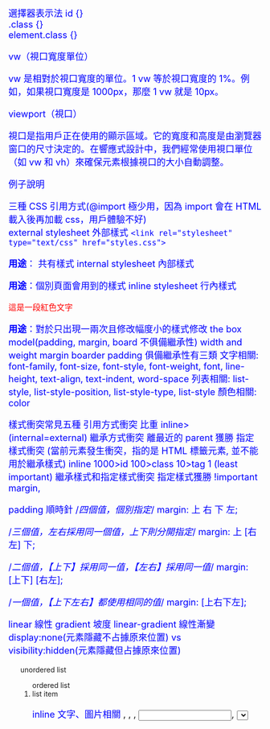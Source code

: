 選擇器表示法
id {}  
.class {}  
element.class {}  

vw（視口寬度單位）

vw 是相對於視口寬度的單位。1 vw 等於視口寬度的 1%。例如，如果視口寬度是 1000px，那麼 1 vw 就是 10px。

viewport（視口）

視口是指用戶正在使用的顯示區域。它的寬度和高度是由瀏覽器窗口的尺寸決定的。在響應式設計中，我們經常使用視口單位（如 vw 和 vh）來確保元素根據視口的大小自動調整。

例子說明


三種 CSS 引用方式(@import 極少用，因為 import 會在 HTML 載入後再加載 css，用戶體驗不好)<br />
external stylesheet 外部樣式 ```<link rel="stylesheet" type="text/css" href="styles.css">```





**用途**：
共有樣式 internal stylesheet 內部樣式 <head><style>
p {
    color: blue;
    font-size: 18px;
}
</style></head>

**用途**：個別頁面會用到的樣式
inline stylesheet 行內樣式
<p style="color: red; font-size: 16px;">這是一段紅色文字</p>

**用途**：對於只出現一兩次且修改幅度小的樣式修改
the box model(padding, margin, board 不俱備繼承性) width and weight margin boarder padding 俱備繼承性有三類 文字相關: font-family,
font-size,
font-style,
font-weight,
font,
line-height,
text-align,
text-indent,
word-space 列表相關: list-style,
list-style-position,
list-style-type,
list-style 顏色相關: color

樣式衝突常見五種
引用方式衝突 比重 inline>(internal=external)
繼承方式衝突 離最近的 parent 獲勝
指定樣式衝突 (當前元素發生衝突，指的是 HTML 標籤元素, 並不能用於繼承樣式) inline 1000>id 100>class 10>tag 1 (least important)
繼承樣式和指定樣式衝突 指定樣式獲勝 !important margin,

padding 順時針
/*四個值，個別指定*/
margin: 上 右 下 左;

/*三個值，左右採用同一個值，上下則分開指定*/
margin: 上 [右左] 下;

/*二個值，【上下】採用同一值，【左右】採用同一值*/
margin: [上下] [右左];

/*一個值，【上下左右】都使用相同的值*/
margin: [上右下左];

linear 線性 gradient 坡度 linear-gradient 線性漸變 display:none(元素隱藏不占據原來位置) vs visibility:hidden(元素隱藏但占據原來位置)

<ul>unordered list
<ol>ordered list
<li>list item

inline 文字、圖片相關 <a>, <img>, <span>, <input>, <select>, <button>, <textarea>, <label>
block 排版相關 tag <div>, <video>, <h1~h6>, <p>, <form>,<hr>, <ol>, <ul>, <li>
inline-block
text-align 對文字、inline, inline-block 會起作用，block 則無

當一個元素定義了 float 就會變成 block而且可以使用 margin-left 或 margin-right 定義 與其他元素之間的間距

block 可以定義 width、height、padding 和 margin

###vertical-align###
inline, inline-block 的 vertical-align 會對周圍的元素起作用
table-cell 的 vertical-align 是對自身而言

textarea {
  resize:none;
  max-width:;
  max-height:;
  overflow:auto;
}

屬性書寫順序
| 屬性 | 列舉 |
|:-------------|:--------------:|
| 布局      | display、position、float、clear |
| box model | width、height、padding、margin、border、overflow |
| 文字屬性   | font、line-height、text-align、text-indent、vertical-align |
| 裝飾屬性   | color、background-color、opacity、cursor  |
| other     | content、list-style、quotes |


solid 實心線, dashed 虛線
清除浮動
clear:both, overflow:hidden, ::after



transparent a.透明的；清澈的
skew a.斜的，歪的，偏的

border-width, border-style, border-color 簡化 border:1px solid red;

文字居中 text-align:center;
element 水平居中 margin:0 auto;//等同於 0 auto 0 auto
